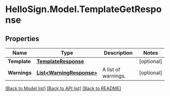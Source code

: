 # HelloSign.Model.TemplateGetResponse

## Properties

Name | Type | Description | Notes
------------ | ------------- | ------------- | -------------
**Template** | [**TemplateResponse**](TemplateResponse.md) |    | [optional] 
**Warnings** | [**List&lt;WarningResponse&gt;**](WarningResponse.md) |  A list of warnings.  | [optional] 

[[Back to Model list]](../README.md#documentation-for-models) [[Back to API list]](../README.md#documentation-for-api-endpoints) [[Back to README]](../README.md)


